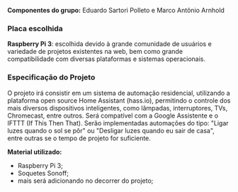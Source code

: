 **Componentes do grupo:** Eduardo Sartori Polleto e Marco Antônio Arnhold  
  
### Placa escolhida  
**Raspberry Pi 3**: escolhida devido à grande comunidade de usuários e variedade de projetos existentes na web, bem como grande compatibilidade com diversas plataformas e sistemas operacionais.  
  
### Especificação do Projeto  
O projeto irá consistir em um sistema de automação residencial, utilizando a plataforma open source Home Assistant (hass.io), permitindo o controle dos mais diversos dispositivos inteligentes, como lâmpadas, interruptores, TVs, Chromecast, entre outros. Será compatível com a Google Assistente e o IFTTT (If This Then That). Serão implementadas automações do tipo: "Ligar luzes quando o sol se pôr" ou "Desligar luzes quando eu sair de casa", entre outras se o tempo de projeto for suficiente.  
  
**Material utilizado:**
- Raspberry Pi 3;  
- Soquetes Sonoff;  
- mais será adicionando no decorrer do projeto;
